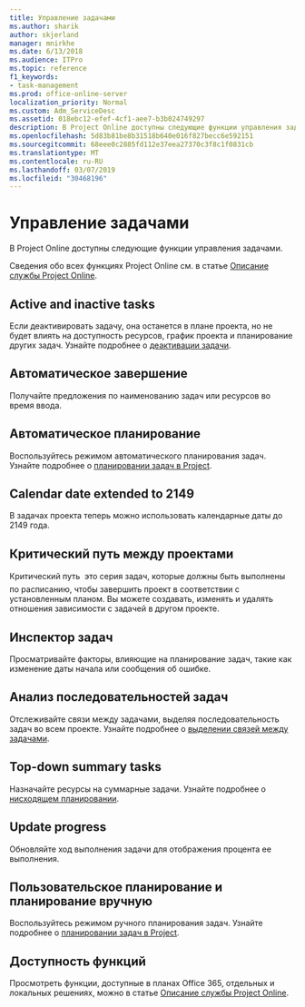 ```yaml
---
title: Управление задачами
ms.author: sharik
author: skjerland
manager: mnirkhe
ms.date: 6/13/2018
ms.audience: ITPro
ms.topic: reference
f1_keywords:
- task-management
ms.prod: office-online-server
localization_priority: Normal
ms.custom: Adm_ServiceDesc
ms.assetid: 018ebc12-efef-4cf1-aee7-b3b024749297
description: В Project Online доступны следующие функции управления задачами.
ms.openlocfilehash: 5d83b81be8b31518b640e016f827becc6e592151
ms.sourcegitcommit: 68eee0c2885fd112e37eea27370c3f8c1f0831cb
ms.translationtype: MT
ms.contentlocale: ru-RU
ms.lasthandoff: 03/07/2019
ms.locfileid: "30468196"
---
```

# <a name="task-management"></a>Управление задачами

В Project Online доступны следующие функции управления задачами.
  
Сведения обо всех функциях Project Online см. в статье [Описание службы Project Online](project-online-service-description.md).
  
## <a name="active-and-inactive-tasks"></a>Active and inactive tasks
<a name="bkmk_ActiveInactiveTasks"> </a>

Если деактивировать задачу, она останется в плане проекта, но не будет влиять на доступность ресурсов, график проекта и планирование других задач. Узнайте подробнее о [деактивации задачи](https://go.microsoft.com/fwlink/p/?LinkId=271335).
  
## <a name="auto-complete"></a>Автоматическое завершение
<a name="bkmk_AutoComplete"> </a>

Получайте предложения по наименованию задач или ресурсов во время ввода. 
  
## <a name="automatic-scheduling"></a>Автоматическое планирование
<a name="bkmk_AutomaticScheduling"> </a>

Воспользуйтесь режимом автоматического планирования задач. Узнайте подробнее о [планировании задач в Project](https://go.microsoft.com/fwlink/p/?LinkId=271331). 
  
## <a name="calendar-date-extended-to-2149"></a>Calendar date extended to 2149
<a name="bkmk_Calendardatextended"> </a>

В задачах проекта теперь можно использовать календарные даты до 2149 года. 
  
## <a name="cross-project-critical-path"></a>Критический путь между проектами
<a name="bkmk_Cross_projectcriticalpath"> </a>

Критический путь  это серия задач, которые должны быть выполнены по расписанию, чтобы завершить проект в соответствии с установленным планом. Вы можете создавать, изменять и удалять отношения зависимости с задачей в другом проекте. 
  
## <a name="task-inspector"></a>Инспектор задач
<a name="bkmk_Taskinspector"> </a>

Просматривайте факторы, влияющие на планирование задач, такие как изменение даты начала или сообщения об ошибке.
  
## <a name="task-path-analysis"></a>Анализ последовательностей задач
<a name="bkmk_TaskPath"> </a>

Отслеживайте связи между задачами, выделяя последовательность задач во всем проекте. Узнайте подробнее о [выделении связей между задачами](https://go.microsoft.com/fwlink/p/?LinkId=271345).
  
## <a name="top-down-summary-tasks"></a>Top-down summary tasks
<a name="bkmk_Topdownsummarytasks"> </a>

Назначайте ресурсы на суммарные задачи. Узнайте подробнее о [нисходящем планировании](https://go.microsoft.com/fwlink/p/?LinkId=271333).
  
## <a name="update-progress"></a>Update progress
<a name="bkmk_Updateprogress"> </a>

Обновляйте ход выполнения задачи для отображения процента ее выполнения.
  
## <a name="user-controlled-and-manual-scheduling"></a>Пользовательское планирование и планирование вручную
<a name="bkmk_User_controlledManualscheduling"> </a>

Воспользуйтесь режимом ручного планирования задач. Узнайте подробнее о [планировании задач в Project](https://go.microsoft.com/fwlink/p/?LinkId=271331).
  
## <a name="feature-availability"></a>Доступность функций
<a name="bkmk_User_controlledManualscheduling"> </a>

Просмотреть функции, доступные в планах Office 365, отдельных и локальных решениях, можно в статье [Описание службы Project Online](project-online-service-description.md).
  

